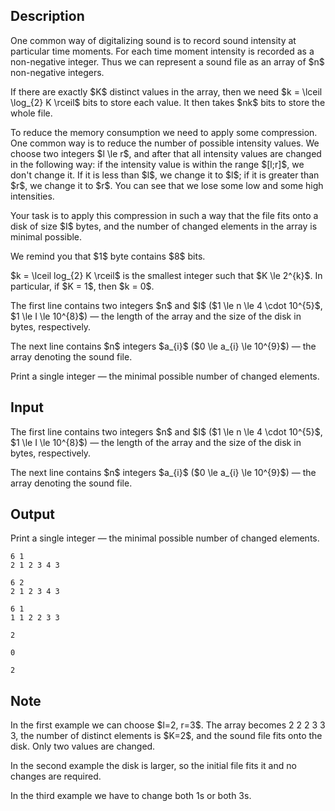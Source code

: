 ## Description

<div><p>One common way of digitalizing sound is to record sound intensity at particular time moments. For each time moment intensity is recorded as a non-negative integer. Thus we can represent a sound file as an array of $n$ non-negative integers.</p><p>If there are exactly $K$ distinct values in the array, then we need $k = \lceil \log_{2} K \rceil$ bits to store each value. It then takes $nk$ bits to store the whole file.</p><p>To reduce the memory consumption we need to apply some compression. One common way is to reduce the number of possible intensity values. We choose two integers $l \le r$, and after that all intensity values are changed in the following way: if the intensity value is within the range $[l;r]$, we don't change it. If it is less than $l$, we change it to $l$; if it is greater than $r$, we change it to $r$. You can see that we lose some low and some high intensities.</p><p>Your task is to apply this compression in such a way that the file fits onto a disk of size $I$ bytes, and the number of changed elements in the array is minimal possible.</p><p>We remind you that $1$ byte contains $8$ bits.</p><p>$k = \lceil log_{2} K \rceil$ is the smallest integer such that $K \le 2^{k}$. In particular, if $K = 1$, then $k = 0$.</p></div><div class="input-specification"><p>The first line contains two integers $n$ and $I$ ($1 \le n \le 4 \cdot 10^{5}$, $1 \le I \le 10^{8}$)&nbsp;— the length of the array and the size of the disk in bytes, respectively.</p><p>The next line contains $n$ integers $a_{i}$ ($0 \le a_{i} \le 10^{9}$)&nbsp;— the array denoting the sound file.</p></div><div class="output-specification"><p>Print a single integer&nbsp;— the minimal possible number of changed elements.</p></div>

## Input

<p>The first line contains two integers $n$ and $I$ ($1 \le n \le 4 \cdot 10^{5}$, $1 \le I \le 10^{8}$)&nbsp;— the length of the array and the size of the disk in bytes, respectively.</p><p>The next line contains $n$ integers $a_{i}$ ($0 \le a_{i} \le 10^{9}$)&nbsp;— the array denoting the sound file.</p>

## Output

<p>Print a single integer&nbsp;— the minimal possible number of changed elements.</p>





```input1
6 1
2 1 2 3 4 3
```




```input2
6 2
2 1 2 3 4 3
```




```input3
6 1
1 1 2 2 3 3
```




```output1
2
```




```output2
0
```




```output3
2
```



## Note

<p>In the first example we can choose $l=2, r=3$. The array becomes <span class="tex-font-style-tt">2 2 2 3 3 3</span>, the number of distinct elements is $K=2$, and the sound file fits onto the disk. Only two values are changed.</p><p>In the second example the disk is larger, so the initial file fits it and no changes are required.</p><p>In the third example we have to change both 1s or both 3s.</p>
